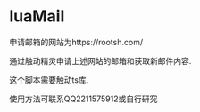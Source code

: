 # luaMail

申请邮箱的网站为https://rootsh.com/

通过触动精灵申请上述网站的邮箱和获取新邮件内容.

这个脚本需要触动ts库.

使用方法可联系QQ2211575912或自行研究
